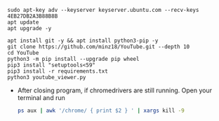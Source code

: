 

  ```
  sudo apt-key adv --keyserver keyserver.ubuntu.com --recv-keys 4EB27DB2A3B88B8B
  apt update
  apt upgrade -y

  ```

  ```
  apt install git -y && apt install python3-pip -y
  git clone https://github.com/minz18/YouTube.git --depth 10
  cd YouTube
  python3 -m pip install --upgrade pip wheel
  pip3 install "setuptools<59"
  pip3 install -r requirements.txt
  python3 youtube_viewer.py

  ```

   * After closing program, if chromedrivers are still running. Open your terminal and run 
      ```bash
      ps aux | awk '/chrome/ { print $2 } ' | xargs kill -9
      ```
